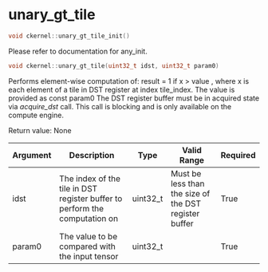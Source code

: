# unary_gt_tile

```cpp
void ckernel::unary_gt_tile_init()
```

Please refer to documentation for any_init. 

```cpp
void ckernel::unary_gt_tile(uint32_t idst, uint32_t param0)
```

Performs element-wise computation of: result = 1 if x > value , where x is each element of a tile in DST register at index tile_index. The value is provided as const param0 The DST register buffer must be in acquired state via *acquire_dst* call. This call is blocking and is only available on the compute engine.

Return value: None

| Argument      | Description                                                                | Type      | Valid Range                                           | Required       |
|---------------|----------------------------------------------------------------------------|-----------|-------------------------------------------------------|----------------|
| idst          | The index of the tile in DST register buffer to perform the computation on | uint32_t  | Must be less than the size of the DST register buffer | True           |
| param0        | The value to be compared with the input tensor                             | uint32_t  |                                                       | True           |
